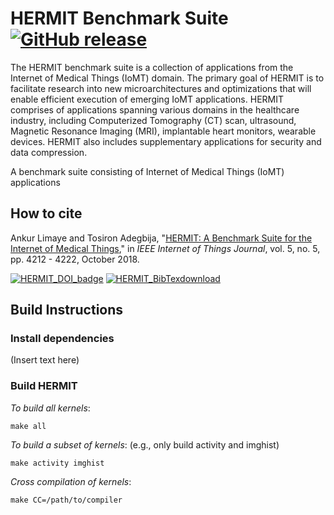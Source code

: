 # HERMIT Benchmark Suite [![GitHub release](https://img.shields.io/github/release-pre/ankurlimaye/HERMIT-BenchmarkSuite.svg)](https://github.com/ankurlimaye/HERMIT-BenchmarkSuite/releases) 

The HERMIT benchmark suite is a collection of applications from the Internet of Medical Things (IoMT) domain. The primary goal of HERMIT is to facilitate research into new microarchitectures and optimizations that will enable efficient execution of emerging IoMT applications. HERMIT comprises of applications spanning various domains in the healthcare industry, including Computerized Tomography (CT) scan, ultrasound, Magnetic Resonance Imaging (MRI), implantable heart monitors, wearable devices. HERMIT also includes supplementary applications for security and data compression.

A benchmark suite consisting of Internet of Medical Things (IoMT) applications

## How to cite

Ankur Limaye and Tosiron Adegbija, "[HERMIT: A Benchmark Suite for the Internet of Medical Things](https://ieeexplore.ieee.org/document/8392676)," in *IEEE Internet of Things Journal*, vol. 5, no. 5, pp. 4212 - 4222, October 2018.

[![HERMIT_DOI_badge](https://img.shields.io/badge/DOI-https%3A%2F%2Fdoi.org%2F10.1109%2FJIOT.2018.2849859-blue.svg)](https://doi.org/10.1109/JIOT.2018.2849859)
[![HERMIT_BibTexdownload](https://img.shields.io/badge/BibTex-download-blue.svg)](https://github.com/ankurlimaye/HERMIT-BenchmarkSuite/blob/master/CITATION.bib)

## Build Instructions

### Install dependencies

(Insert text here)

### Build HERMIT

*To build all kernels*:

    make all
    
*To build a subset of kernels*: (e.g., only build activity and imghist)

    make activity imghist
    
*Cross compilation of kernels*:

    make CC=/path/to/compiler

